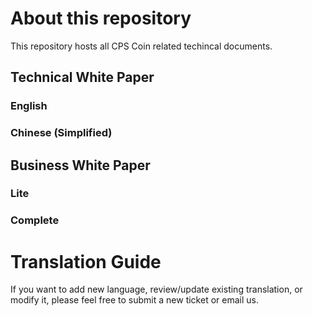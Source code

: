 # About this repository 

This repository hosts all CPS Coin related techincal documents. 

## Technical White Paper

### English

### Chinese (Simplified)

## Business White Paper

### Lite

### Complete

# Translation Guide
If you want to add new language, review/update existing translation, or modify it, please feel free to submit a new ticket or email us.



